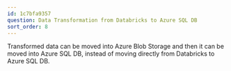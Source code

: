 ```yaml
---
id: 1c7bfa9357
question: Data Transformation from Databricks to Azure SQL DB
sort_order: 8
---
```


Transformed data can be moved into Azure Blob Storage and then it can be moved into Azure SQL DB, instead of moving directly from Databricks to Azure SQL DB.